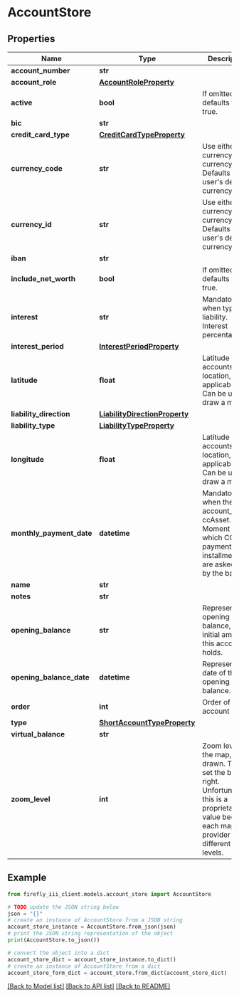 # AccountStore


## Properties

Name | Type | Description | Notes
------------ | ------------- | ------------- | -------------
**account_number** | **str** |  | [optional] 
**account_role** | [**AccountRoleProperty**](AccountRoleProperty.md) |  | [optional] 
**active** | **bool** | If omitted, defaults to true. | [optional] [default to True]
**bic** | **str** |  | [optional] 
**credit_card_type** | [**CreditCardTypeProperty**](CreditCardTypeProperty.md) |  | [optional] 
**currency_code** | **str** | Use either currency_id or currency_code. Defaults to the user&#39;s default currency. | [optional] 
**currency_id** | **str** | Use either currency_id or currency_code. Defaults to the user&#39;s default currency. | [optional] 
**iban** | **str** |  | [optional] 
**include_net_worth** | **bool** | If omitted, defaults to true. | [optional] [default to True]
**interest** | **str** | Mandatory when type is liability. Interest percentage. | [optional] [default to '0']
**interest_period** | [**InterestPeriodProperty**](InterestPeriodProperty.md) |  | [optional] 
**latitude** | **float** | Latitude of the accounts&#39;s location, if applicable. Can be used to draw a map. | [optional] 
**liability_direction** | [**LiabilityDirectionProperty**](LiabilityDirectionProperty.md) |  | [optional] 
**liability_type** | [**LiabilityTypeProperty**](LiabilityTypeProperty.md) |  | [optional] 
**longitude** | **float** | Latitude of the accounts&#39;s location, if applicable. Can be used to draw a map. | [optional] 
**monthly_payment_date** | **datetime** | Mandatory when the account_role is ccAsset. Moment at which CC payment installments are asked for by the bank. | [optional] 
**name** | **str** |  | 
**notes** | **str** |  | [optional] 
**opening_balance** | **str** | Represents the opening balance, the initial amount this account holds. | [optional] 
**opening_balance_date** | **datetime** | Represents the date of the opening balance. | [optional] 
**order** | **int** | Order of the account | [optional] 
**type** | [**ShortAccountTypeProperty**](ShortAccountTypeProperty.md) |  | 
**virtual_balance** | **str** |  | [optional] 
**zoom_level** | **int** | Zoom level for the map, if drawn. This to set the box right. Unfortunately this is a proprietary value because each map provider has different zoom levels. | [optional] 

## Example

```python
from firefly_iii_client.models.account_store import AccountStore

# TODO update the JSON string below
json = "{}"
# create an instance of AccountStore from a JSON string
account_store_instance = AccountStore.from_json(json)
# print the JSON string representation of the object
print(AccountStore.to_json())

# convert the object into a dict
account_store_dict = account_store_instance.to_dict()
# create an instance of AccountStore from a dict
account_store_form_dict = account_store.from_dict(account_store_dict)
```
[[Back to Model list]](../README.md#documentation-for-models) [[Back to API list]](../README.md#documentation-for-api-endpoints) [[Back to README]](../README.md)


